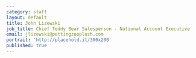 ```yaml
---
category: staff
layout: default
title: John Lizewski
job_title: Chief Teddy Bear Salesperson - National Account Executive
email: jlizewski@pettingzooplush.com
portrait: 'http://placehold.it/300x200'
published: true
---
```

